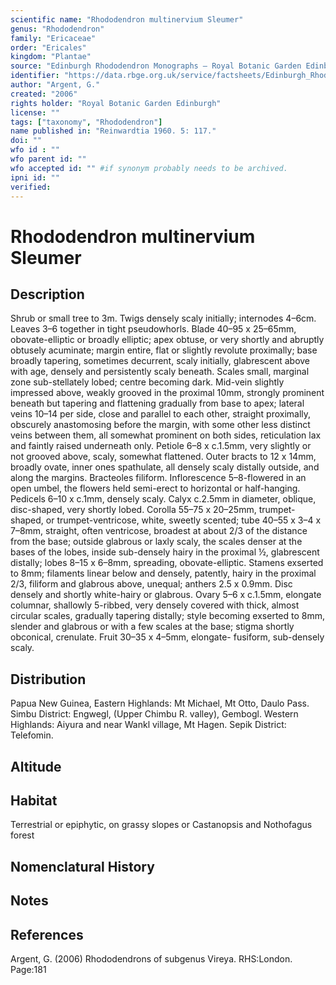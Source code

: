 ```yaml
---
scientific name: "Rhododendron multinervium Sleumer"
genus: "Rhododendron"
family: "Ericaceae"
order: "Ericales"
kingdom: "Plantae"
source: "Edinburgh Rhododendron Monographs – Royal Botanic Garden Edinburgh"
identifier: "https://data.rbge.org.uk/service/factsheets/Edinburgh_Rhododendron_Monographs.xhtml"
author: "Argent, G."
created: "2006"
rights holder: "Royal Botanic Garden Edinburgh"
license: ""
tags: ["taxonomy", "Rhododendron"]
name published in: "Reinwardtia 1960. 5: 117."
doi: ""
wfo id : ""
wfo parent id: ""
wfo accepted id: "" #if synonym probably needs to be archived.                      
ipni id: ""
verified:
---
```


                       

# Rhododendron multinervium Sleumer

## Description
Shrub or small tree to 3m. Twigs densely scaly initially; internodes 4–6cm. Leaves 3–6 together in tight pseudo­whorls. Blade 40–95 x 25–65mm, obovate-elliptic or broadly elliptic; apex obtuse, or very shortly and abruptly obtusely acuminate; margin entire, flat or slightly revolute proximally; base broadly tapering, sometimes decurrent, scaly initially, glabrescent above with age, densely and persistently scaly beneath. Scales small, marginal zone sub-stellately lobed; centre becoming dark. Mid-vein slightly impressed above, weakly grooved in the proximal 10mm, strongly prominent beneath but tapering and flattening gradually from base to apex; lateral veins 10–14 per side, close and parallel to each other, straight proximally, obscurely anastomosing before the margin, with some other less distinct veins between them, all somewhat prominent on both sides, reticulation lax and faintly raised underneath only. Petiole 6–8 x c.1.5mm, very slightly or not grooved above, scaly, somewhat flattened. Outer bracts to 12 x 14mm, broadly ovate, inner ones spathulate, all densely scaly distally outside, and along the margins. Bracteoles filiform. Inflorescence 5–8-flowered in an open umbel, the flowers held semi-erect to horizontal or half-hanging. Pedicels 6–10 x c.1mm, densely scaly. Calyx c.2.5mm in diameter, oblique, disc-shaped, very shortly lobed. Corolla 55–75 x 20–25mm, trumpet-shaped, or trumpet-ventricose, white, sweetly scented; tube 40–55 x 3–4 x 7–8mm, straight, often ventricose, broadest at about 2/3 of the distance from the base; outside glabrous or laxly scaly, the scales denser at the bases of the lobes, inside sub-densely hairy in the proximal ½, glabrescent distally; lobes 8–15 x 6–8mm, spreading, obovate-elliptic. Stamens exserted to 8mm; filaments linear below and densely, patently, hairy in the proximal 2/3, filiform and glabrous above, unequal; anthers 2.5 x 0.9mm. Disc densely and shortly white-hairy or glabrous. Ovary 5–6 x c.1.5mm, elongate columnar, shallowly 5-ribbed, very densely covered with thick, almost circular scales, gradually tapering distally; style becoming exserted to 8mm, slender and glabrous or with a few scales at the base; stigma shortly obconical, crenulate. Fruit 30–35 x 4–5mm, elongate- fusiform, sub-densely scaly.

## Distribution
Papua New Guinea, Eastern Highlands: Mt Michael, Mt Otto, Daulo Pass. Simbu District: Engwegl, (Upper Chimbu R. valley), Gembogl. Western Highlands: Aiyura and near Wankl village, Mt Hagen. Sepik District: Telefomin.

## Altitude


## Habitat
Terrestrial or epiphytic, on grassy slopes or Castanopsis and Nothofagus forest

## Nomenclatural History

                       
## Notes


## References

Argent, G. (2006) Rhododendrons of subgenus Vireya. RHS:London. Page:181
